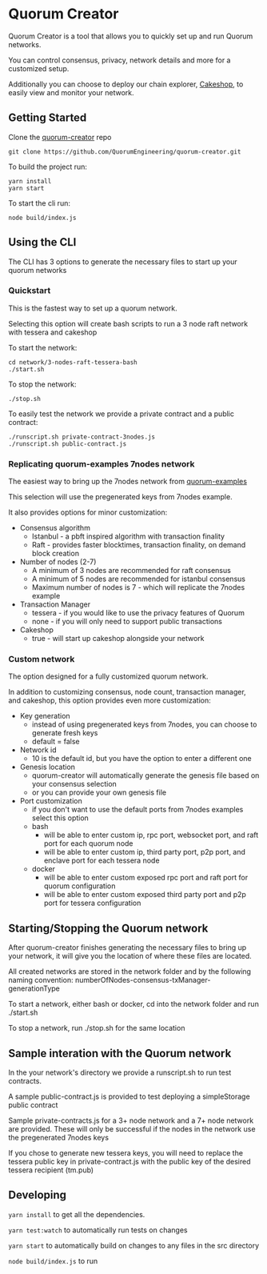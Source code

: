 # Quorum Creator

Quorum Creator is a tool that allows you to quickly set up and run Quorum networks.

You can control consensus, privacy, network details and more for a customized setup.

Additionally you can choose to deploy our chain explorer, [Cakeshop](https://github.com/jpmorganchase/cakeshop), to easily view and monitor your network.

## Getting Started

Clone the [quorum-creator](https://github.com/QuorumEngineering/quorum-creator) repo

```
git clone https://github.com/QuorumEngineering/quorum-creator.git
```

To build the project run:
```
yarn install
yarn start
```

To start the cli run:
```
node build/index.js
```

## Using the CLI

The CLI has 3 options to generate the necessary files to start up your quorum networks

### Quickstart

This is the fastest way to set up a quorum network.

Selecting this option will create bash scripts to run a 3 node raft network with tessera and cakeshop

To start the network:

```
cd network/3-nodes-raft-tessera-bash
./start.sh
```

To stop the network:

```
./stop.sh
```

To easily test the network we provide a private contract and a public contract:

```
./runscript.sh private-contract-3nodes.js
./runscript.sh public-contract.js
```

### Replicating quorum-examples 7nodes network

The easiest way to bring up the 7nodes network from [quorum-examples](https://github.com/jpmorganchase/quorum-examples/tree/master/examples/7nodes)

This selection will use the pregenerated keys from 7nodes example.

It also provides options for minor customization:
  * Consensus algorithm
    * Istanbul - a pbft inspired algorithm with transaction finality
    * Raft - provides faster blocktimes, transaction finality, on demand block creation
  * Number of nodes (2-7)
    * A minimum of 3 nodes are recommended for raft consensus
    * A minimum of 5 nodes are recommended for istanbul consensus
    * Maximum number of nodes is 7 - which will replicate the 7nodes example
  * Transaction Manager
    * tessera - if you would like to use the privacy features of Quorum
    * none - if you will only need to support public transactions
  * Cakeshop
    * true - will start up cakeshop alongside your network

### Custom network

The option designed for a fully customized quorum network.

In addition to customizing consensus, node count, transaction manager, and cakeshop, this option provides even more customization:

  * Key generation
    * instead of using pregenerated keys from 7nodes, you can choose to generate fresh keys
    * default = false
  * Network id
    * 10 is the default id, but you have the option to enter a different one
  * Genesis location
    * quorum-creator will automatically generate the genesis file based on your consensus selection
    * or you can provide your own genesis file
  * Port customization
    * if you don't want to use the default ports from 7nodes examples select this option
    * bash
      * will be able to enter custom ip, rpc port, websocket port, and raft port for each quorum node
      * will be able to enter custom ip, third party port, p2p port, and enclave port for each tessera node
    * docker
      * will be able to enter custom exposed rpc port and raft port for quorum configuration
      * will be able to enter custom exposed third party port and p2p port for tessera configuration

## Starting/Stopping the Quorum network

After quorum-creator finishes generating the necessary files to bring up your network, it will give you the location of where these files are located.

All created networks are stored in the network folder and by the following naming convention: numberOfNodes-consensus-txManager-generationType

To start a network, either bash or docker, cd into the network folder and run ./start.sh

To stop a network, run ./stop.sh for the same location

## Sample interation with the Quorum network

In the your network's directory we provide a runscript.sh to run test contracts.

A sample public-contract.js is provided to test deploying a simpleStorage public contract

Sample private-contracts.js for a 3+ node network and a 7+ node network are provided. These will only be successful if the nodes in the network use the pregenerated 7nodes keys

If you chose to generate new tessera keys, you will need to replace the tessera public key in private-contract.js with the public key of the desired tessera recipient (tm.pub)

## Developing
`yarn install` to get all the dependencies.

`yarn test:watch` to automatically run tests on changes

`yarn start` to automatically build on changes to any files in the src directory

`node build/index.js` to run
